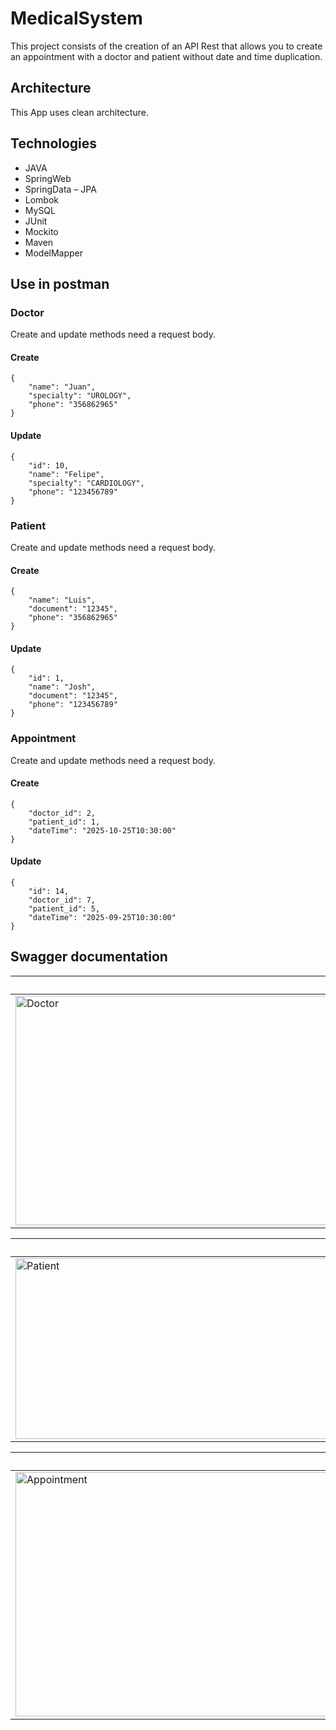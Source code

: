 # MedicalSystem
This project consists of the creation of an API Rest that allows you to create an appointment with a doctor and patient without date and time duplication.

## Architecture
This App uses clean architecture.

## Technologies
- JAVA
- SpringWeb
- SpringData – JPA
- Lombok
- MySQL
- JUnit
- Mockito
- Maven
- ModelMapper

## Use in postman
### Doctor
Create and update methods need a request body.

#### Create
```
{
    "name": "Juan",
    "specialty": "UROLOGY",
    "phone": "356862965"
}
```
#### Update
```
{
    "id": 10,
    "name": "Felipe",
    "specialty": "CARDIOLOGY",
    "phone": "123456789"
}
```

### Patient
Create and update methods need a request body.

#### Create
```
{
    "name": "Luis",
    "document": "12345",
    "phone": "356862965"
}
```
#### Update
```
{
    "id": 1,
    "name": "Josh",
    "document": "12345",
    "phone": "123456789"
}
```
### Appointment
Create and update methods need a request body.
#### Create
```
{
    "doctor_id": 2,
    "patient_id": 1,
    "dateTime": "2025-10-25T10:30:00"
}
```
#### Update
```
{
    "id": 14,
    "doctor_id": 7,
    "patient_id": 5,
    "dateTime": "2025-09-25T10:30:00"
}
```
## Swagger documentation

| Doctor |
| --- |
| <img width="1343" height="367" alt="Doctor" src="https://github.com/user-attachments/assets/65c1899e-e837-40c8-b1c6-6c48c60807be" /> | 

| Patient |
| --- |
| <img width="1346" height="289" alt="Patient" src="https://github.com/user-attachments/assets/e4aab397-f32e-4aa7-b280-e9373af2b8ae" /> |

| Appointment |
| --- |
| <img width="1343" height="391" alt="Appointment" src="https://github.com/user-attachments/assets/90e6cdb2-8967-45e1-98ff-6cc199a1b155" /> |
